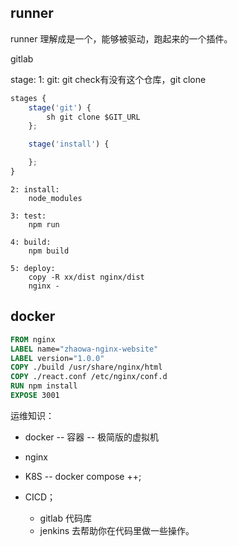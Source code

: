 ## runner 

runner 理解成是一个，能够被驱动，跑起来的一个插件。

gitlab 

stage:
    1: git:
        git check有没有这个仓库，git clone
```js
stages {
    stage('git') {
        sh git clone $GIT_URL
    };

    stage('install') {

    };
}
```
    
    2: install:
        node_modules 

    3: test:
        npm run 
    
    4: build:
        npm build

    5: deploy:
        copy -R xx/dist nginx/dist
        nginx - 


## docker 
```dockerfile
FROM nginx
LABEL name="zhaowa-nginx-website"
LABEL version="1.0.0"
COPY ./build /usr/share/nginx/html
COPY ./react.conf /etc/nginx/conf.d
RUN npm install
EXPOSE 3001
```

运维知识：
- docker -- 容器 -- 极简版的虚拟机
- nginx
- K8S -- docker compose ++;

- CICD；
    - gitlab 代码库
    - jenkins 去帮助你在代码里做一些操作。
